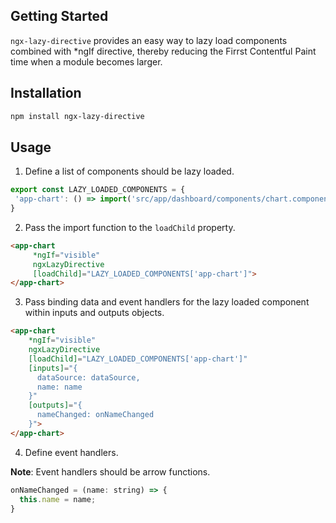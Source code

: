 ## Getting Started

`ngx-lazy-directive` provides an easy way to lazy load components combined with \*ngIf directive, thereby reducing the Firrst Contentful Paint time when a module becomes larger.

## Installation

```sh
npm install ngx-lazy-directive
```

## Usage

1. Define a list of components should be lazy loaded.

```js
export const LAZY_LOADED_COMPONENTS = {
 'app-chart': () => import('src/app/dashboard/components/chart.component.ts')
}
```

2. Pass the import function to the `loadChild` property.

```html
<app-chart
     *ngIf="visible"
     ngxLazyDirective
     [loadChild]="LAZY_LOADED_COMPONENTS['app-chart']">
</app-chart>
```

3. Pass binding data and event handlers for the lazy loaded component within inputs and outputs objects.

```html
<app-chart
    *ngIf="visible"
    ngxLazyDirective
    [loadChild]="LAZY_LOADED_COMPONENTS['app-chart']"
    [inputs]="{
      dataSource: dataSource,
      name: name
    }"
    [outputs]="{
      nameChanged: onNameChanged
    }">
</app-chart>
```

4. Define event handlers.

**Note**: Event handlers should be arrow functions.

```js
onNameChanged = (name: string) => {
  this.name = name;
}
```
